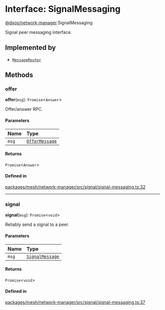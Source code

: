 # Interface: SignalMessaging

[@dxos/network-manager](../modules/dxos_network_manager.md).SignalMessaging

Signal peer messaging interface.

## Implemented by

- [`MessageRouter`](../classes/dxos_network_manager.MessageRouter.md)

## Methods

### offer

**offer**(`msg`): `Promise`<`Answer`\>

Offer/answer RPC.

#### Parameters

| Name | Type |
| :------ | :------ |
| `msg` | [`OfferMessage`](dxos_network_manager.OfferMessage.md) |

#### Returns

`Promise`<`Answer`\>

#### Defined in

[packages/mesh/network-manager/src/signal/signal-messaging.ts:32](https://github.com/dxos/dxos/blob/main/packages/mesh/network-manager/src/signal/signal-messaging.ts#L32)

___

### signal

**signal**(`msg`): `Promise`<`void`\>

Reliably send a signal to a peer.

#### Parameters

| Name | Type |
| :------ | :------ |
| `msg` | [`SignalMessage`](dxos_network_manager.SignalMessage.md) |

#### Returns

`Promise`<`void`\>

#### Defined in

[packages/mesh/network-manager/src/signal/signal-messaging.ts:37](https://github.com/dxos/dxos/blob/main/packages/mesh/network-manager/src/signal/signal-messaging.ts#L37)

